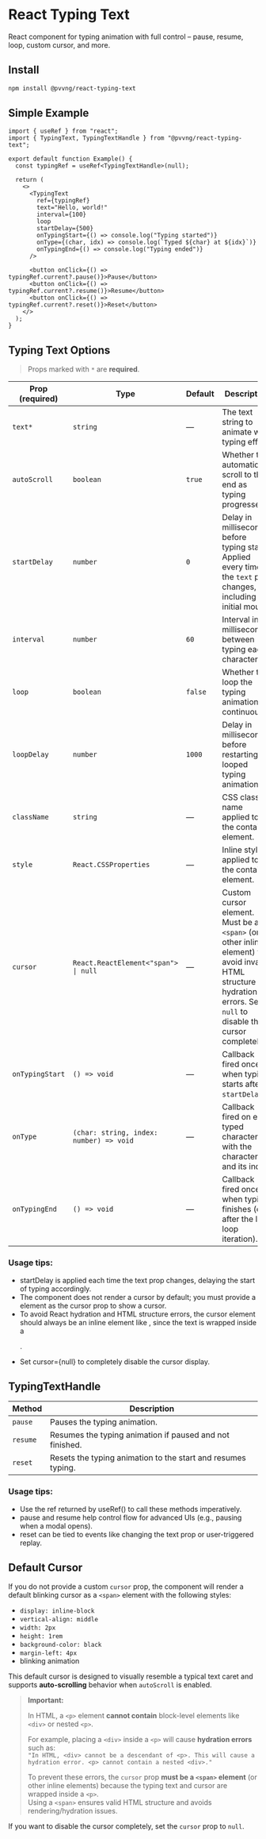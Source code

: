 # React Typing Text

React component for typing animation with full control – pause, resume, loop, custom cursor, and more.

## Install

```bash
npm install @pvvng/react-typing-text
```

## Simple Example

```tsx
import { useRef } from "react";
import { TypingText, TypingTextHandle } from "@pvvng/react-typing-text";

export default function Example() {
  const typingRef = useRef<TypingTextHandle>(null);

  return (
    <>
      <TypingText
        ref={typingRef}
        text="Hello, world!"
        interval={100}
        loop
        startDelay={500}
        onTypingStart={() => console.log("Typing started")}
        onType={(char, idx) => console.log(`Typed ${char} at ${idx}`)}
        onTypingEnd={() => console.log("Typing ended")}
      />

      <button onClick={() => typingRef.current?.pause()}>Pause</button>
      <button onClick={() => typingRef.current?.resume()}>Resume</button>
      <button onClick={() => typingRef.current?.reset()}>Reset</button>
    </>
  );
}
```

## Typing Text Options

> Props marked with `*` are **required**.

| Prop (required) | Type                                    | Default | Description                                                                                                                                                            |
| --------------- | --------------------------------------- | ------- | ---------------------------------------------------------------------------------------------------------------------------------------------------------------------- |
| `text*`         | `string`                                | —       | The text string to animate with typing effect.                                                                                                                         |
| `autoScroll`    | `boolean`                               | `true`  | Whether to automatically scroll to the end as typing progresses.                                                                                                       |
| `startDelay`    | `number`                                | `0`     | Delay in milliseconds before typing starts. Applied every time the `text` prop changes, including initial mount.                                                       |
| `interval`      | `number`                                | `60`    | Interval in milliseconds between typing each character.                                                                                                                |
| `loop`          | `boolean`                               | `false` | Whether to loop the typing animation continuously.                                                                                                                     |
| `loopDelay`     | `number`                                | `1000`  | Delay in milliseconds before restarting the looped typing animation.                                                                                                   |
| `className`     | `string`                                | —       | CSS class name applied to the container element.                                                                                                                       |
| `style`         | `React.CSSProperties`                   | —       | Inline styles applied to the container element.                                                                                                                        |
| `cursor`        | `React.ReactElement<"span"> \| null`    | —       | Custom cursor element. Must be a `<span>` (or other inline element) to avoid invalid HTML structure and hydration errors. Set `null` to disable the cursor completely. |
| `onTypingStart` | `() => void`                            | —       | Callback fired once when typing starts after `startDelay`.                                                                                                             |
| `onType`        | `(char: string, index: number) => void` | —       | Callback fired on each typed character with the character and its index.                                                                                               |
| `onTypingEnd`   | `() => void`                            | —       | Callback fired once when typing finishes (or after the last loop iteration).                                                                                           |

### Usage tips:

- startDelay is applied each time the text prop changes, delaying the start of typing accordingly.
- The component does not render a cursor by default; you must provide a <span> element as the cursor prop to show a cursor.
- To avoid React hydration and HTML structure errors, the cursor element should always be an inline element like <span>, since the text is wrapped inside a <p>.
- Set cursor={null} to completely disable the cursor display.

## TypingTextHandle

| Method   | Description                                                  |
| -------- | ------------------------------------------------------------ |
| `pause`  | Pauses the typing animation.                                 |
| `resume` | Resumes the typing animation if paused and not finished.     |
| `reset`  | Resets the typing animation to the start and resumes typing. |

### Usage tips:

- Use the ref returned by useRef<TypingTextHandle>() to call these methods imperatively.
- pause and resume help control flow for advanced UIs (e.g., pausing when a modal opens).
- reset can be tied to events like changing the text prop or user-triggered replay.

## Default Cursor

If you do not provide a custom `cursor` prop, the component will render a default blinking cursor as a `<span>` element with the following styles:

- `display: inline-block`
- `vertical-align: middle`
- `width: 2px`
- `height: 1rem`
- `background-color: black`
- `margin-left: 4px`
- blinking animation

This default cursor is designed to visually resemble a typical text caret and supports **auto-scrolling** behavior when `autoScroll` is enabled.

> **Important:**
>
> In HTML, a `<p>` element **cannot contain** block-level elements like `<div>` or nested `<p>`.
>
> For example, placing a `<div>` inside a `<p>` will cause **hydration errors** such as:  
> `"In HTML, <div> cannot be a descendant of <p>. This will cause a hydration error. <p> cannot contain a nested <div>."`
>
> To prevent these errors, the `cursor` prop **must be a `<span>` element** (or other inline elements) because the typing text and cursor are wrapped inside a `<p>`.  
> Using a `<span>` ensures valid HTML structure and avoids rendering/hydration issues.

If you want to disable the cursor completely, set the `cursor` prop to `null`.
